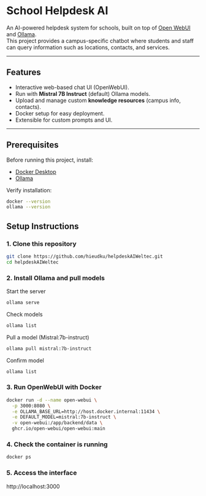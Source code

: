 # School Helpdesk AI

An AI-powered helpdesk system for schools, built on top of [Open WebUI](https://github.com/open-webui/open-webui) and [Ollama](https://ollama.com).  
This project provides a campus-specific chatbot where students and staff can query information such as locations, contacts, and services.  

---

## Features
- Interactive web-based chat UI (OpenWebUI).
- Run with **Mistral 7B Instruct** (default) Ollama models.
- Upload and manage custom **knowledge resources** (campus info, contacts).
- Docker setup for easy deployment.
- Extensible for custom prompts and UI.

---

## Prerequisites
Before running this project, install:

- [Docker Desktop](https://www.docker.com/products/docker-desktop)  
- [Ollama](https://ollama.com/download)  

Verify installation:

```bash
docker --version
ollama --version
```
## Setup Instructions

### 1. Clone this repository
```bash
git clone https://github.com/hieudku/helpdeskAIWeltec.git
cd helpdeskAIWeltec
```

### 2. Install Ollama and pull models
Start the server
```bash
ollama serve
```
Check models
```bash
ollama list
```

Pull a model (Mistral:7b-instruct)
```bash
ollama pull mistral:7b-instruct
```

Confirm model
```bash
ollama list
```

### 3. Run OpenWebUI with Docker
```bash
docker run -d --name open-webui \
  -p 3000:8080 \
  -e OLLAMA_BASE_URL=http://host.docker.internal:11434 \
  -e DEFAULT_MODEL=mistral:7b-instruct \
  -v open-webui:/app/backend/data \
  ghcr.io/open-webui/open-webui:main
```
### 4. Check the container is running
```bash
docker ps
```

### 5. Access the interface
http://localhost:3000
